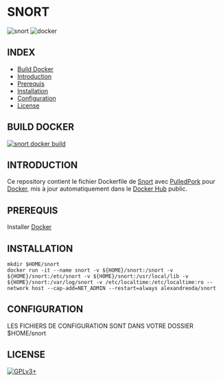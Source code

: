 # SNORT

![snort](https://raw.githubusercontent.com/oda-alexandre/snort/master/img/logo-snort.png) ![docker](https://raw.githubusercontent.com/oda-alexandre/snort/master/img/logo-docker.png)


## INDEX

- [Build Docker](#BUILD)
- [Introduction](#INTRODUCTION)
- [Prerequis](#PREREQUIS)
- [Installation](#INSTALLATION)
- [Configuration](#CONFIGURATION)
- [License](#LICENSE)


## BUILD DOCKER

[![snort docker build](https://img.shields.io/docker/build/alexandreoda/snort.svg)](https://hub.docker.com/r/alexandreoda/snort)


## INTRODUCTION

Ce repository contient le fichier Dockerfile de [Snort](https://www.snort.org/) avec [PulledPork](https://github.com/shirkdog/pulledpork) pour [Docker](https://www.docker.com), mis à jour automatiquement dans le [Docker Hub](https://hub.docker.com/r/alexandreoda/snort/) public.


## PREREQUIS

Installer [Docker](https://www.docker.com)


## INSTALLATION

```
mkdir $HOME/snort
docker run -it --name snort -v ${HOME}/snort:/snort -v ${HOME}/snort:/etc/snort -v ${HOME}/snort:/usr/local/lib -v ${HOME}/snort:/var/log/snort -v /etc/localtime:/etc/localtime:ro --network host --cap-add=NET_ADMIN --restart=always alexandreoda/snort
```


## CONFIGURATION

LES FICHIERS DE CONFIGURATION SONT DANS VOTRE DOSSIER $HOME/snort


## LICENSE

[![GPLv3+](http://gplv3.fsf.org/gplv3-127x51.png)](https://github.com/oda-alexandre/snort/blob/master/LICENSE)
